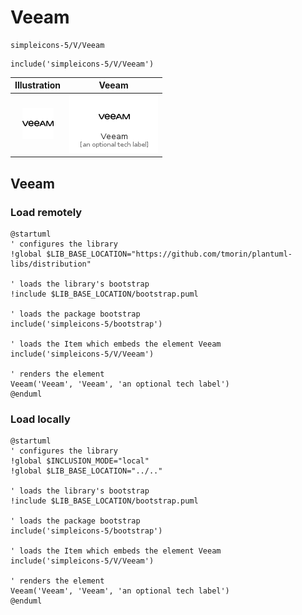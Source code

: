 # Veeam


```text
simpleicons-5/V/Veeam
```

```text
include('simpleicons-5/V/Veeam')
```



| Illustration | Veeam |
| :---: | :---: |
| ![illustration for Illustration](../../simpleicons-5/V/Veeam.png) | ![illustration for Veeam](../../simpleicons-5/V/Veeam.Local.png) |




## Veeam

### Load remotely
```plantuml
@startuml
' configures the library
!global $LIB_BASE_LOCATION="https://github.com/tmorin/plantuml-libs/distribution"

' loads the library's bootstrap
!include $LIB_BASE_LOCATION/bootstrap.puml

' loads the package bootstrap
include('simpleicons-5/bootstrap')

' loads the Item which embeds the element Veeam
include('simpleicons-5/V/Veeam')

' renders the element
Veeam('Veeam', 'Veeam', 'an optional tech label')
@enduml
```

### Load locally
```plantuml
@startuml
' configures the library
!global $INCLUSION_MODE="local"
!global $LIB_BASE_LOCATION="../.."

' loads the library's bootstrap
!include $LIB_BASE_LOCATION/bootstrap.puml

' loads the package bootstrap
include('simpleicons-5/bootstrap')

' loads the Item which embeds the element Veeam
include('simpleicons-5/V/Veeam')

' renders the element
Veeam('Veeam', 'Veeam', 'an optional tech label')
@enduml
```

